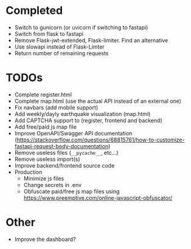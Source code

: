 # Completed
+ Switch to gunicorn (or uvicorn if switching to fastapi)
+ Switch from flask to fastapi
+ Remove Flask-jwt-extended, Flask-limiter. Find an alternative
+ Use slowapi instead of Flask-Limter
+ Return number of remaining requests

# TODOs
- Complete register.html
- Complete map.html (use the actual API instead of an external one)
- Fix navbars (add mobile support)
- Add weekly/dayly earthquake visualization (map.html)
- Add CAPTCHA support to (register, frontend and backend)
- Add free/paid js map file
- Improve OpenAPI/Swagger API documentation (https://stackoverflow.com/questions/68815761/how-to-customize-fastapi-request-body-documentation)
- Remove useless files (`__pycache__`, etc...)
- Remove useless import(s)
- Improve backend/frontend source code
- Production
    - Minimize js files
    - Change secrets in .env
    - Obfuscate paid/free js map files using https://www.preemptive.com/online-javascript-obfuscator/

# Other
- Improve the dashboard?
